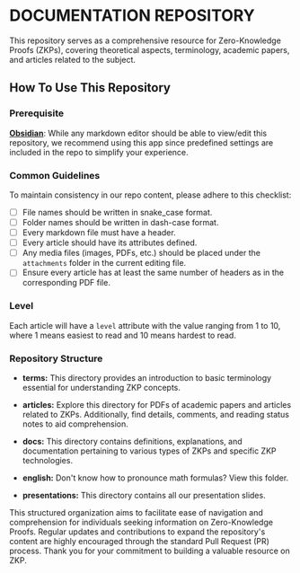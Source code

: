 # DOCUMENTATION REPOSITORY

This repository serves as a comprehensive resource for Zero-Knowledge Proofs (ZKPs), covering theoretical aspects, terminology, academic papers, and articles related to the subject.

## How To Use This Repository

### Prerequisite

[**Obsidian**](https://obsidian.md): While any markdown editor should be able to view/edit this repository, we recommend using this app since predefined settings are included in the repo to simplify your experience.

### Common Guidelines

To maintain consistency in our repo content, please adhere to this checklist:

- [ ] File names should be written in snake_case format.
- [ ] Folder names should be written in dash-case format.
- [ ] Every markdown file must have a header.
- [ ] Every article should have its attributes defined.
- [ ] Any media files (images, PDFs, etc.) should be placed under the `attachments` folder in the current editing file.
- [ ] Ensure every article has at least the same number of headers as in the corresponding PDF file.

### Level

Each article will have a `level` attribute with the value ranging from 1 to 10, where 1 means easiest to read and 10 means hardest to read.

### Repository Structure

- **terms:** This directory provides an introduction to basic terminology essential for understanding ZKP concepts.

- **articles:** Explore this directory for PDFs of academic papers and articles related to ZKPs. Additionally, find details, comments, and reading status notes to aid comprehension.

- **docs:** This directory contains definitions, explanations, and documentation pertaining to various types of ZKPs and specific ZKP technologies.

- **english:** Don't know how to pronounce math formulas? View this folder.

- **presentations:** This directory contains all our presentation slides.

This structured organization aims to facilitate ease of navigation and comprehension for individuals seeking information on Zero-Knowledge Proofs. Regular updates and contributions to expand the repository's content are highly encouraged through the standard Pull Request (PR) process. Thank you for your commitment to building a valuable resource on ZKP.
